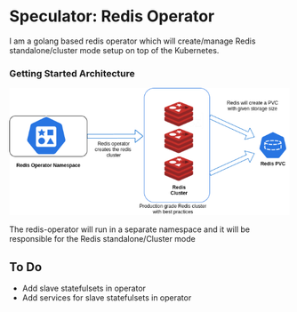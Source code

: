 # Speculator: Redis Operator

I am a golang based redis operator which will create/manage Redis standalone/cluster mode setup on top of the Kubernetes.

### Getting Started Architecture

<p align="center">
  <img src="./static/redis-operator.png">
</p>

The redis-operator will run in a separate namespace and it will be responsible for the Redis standalone/Cluster mode

## To Do
- Add slave statefulsets in operator
- Add services for slave statefulsets in operator
